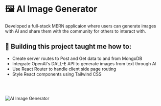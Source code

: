 # 🖼️ AI Image Generator

Developed a full-stack MERN applicaion where users can generate images with AI and share them with the community for others to interact with.

## 🧠 Building this project taught me how to:
* Create server routes to Post and Get data to and from MongoDB
* Integrate OpenAI's DALL-E API to generate images from text through AI
* Use React Router to handle client side page routing
* Style React components using Tailwind CSS  

<br></br>

![AI Image Generator](https://github.com/Tudor-Barsan/Image-Generation-App/assets/112269862/a25bb1b4-cd1d-433d-ad5a-3fc66f2c4807)
